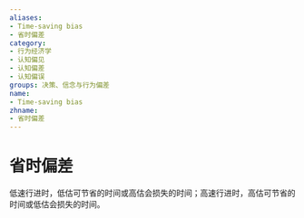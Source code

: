 ```yaml
---
aliases:
- Time-saving bias
- 省时偏差
category:
- 行为经济学
- 认知偏见
- 认知偏差
- 认知偏误
groups: 决策、信念与行为偏差
name:
- Time-saving bias
zhname:
- 省时偏差
---
```


# 省时偏差

低速行进时，低估可节省的时间或高估会损失的时间；高速行进时，高估可节省的时间或低估会损失的时间。
